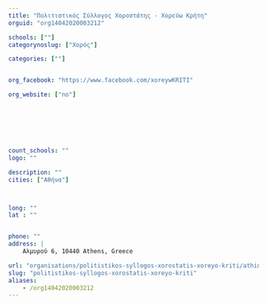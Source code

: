 ```yaml
---
title: "Πολιτιστικός Σύλλογος Χοροστάτης - Χορεύω Κρήτη"
orguid: "org14042020003212"

schools: [""]
categorynoslug: ["Χορός"]

categories: [""]


org_facebook: "https://www.facebook.com/xoreywKRITI"

org_website: ["no"]







count_schools: ""
logo: ""

description: ""
cities: ["Αθήνα"]



long: ""
lat : ""


phone: ""
address: |
    Αλμυρού 6, 10440 Athens, Greece

url: "organisations/politistikos-syllogos-xorostatis-xoreyo-kriti/athina/"
slug: "politistikos-syllogos-xorostatis-xoreyo-kriti"
aliases:
    - /org14042020003212
---
```



